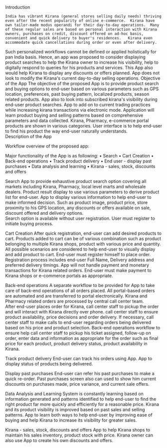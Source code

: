 Introduction

	India has vibrant Kirana (general stores selling daily needs) thriving even after the recent popularity of online e-commerce.  Kirana have own tailor-made modus operandi for their day-to-day operations.  Many of these regular sales are based on personal interaction with Kirana owners, purchases on credit, discount offered on ad-hoc basis, convenient and quick delivery to buyer's residences.   Kirana even accommodate quick cancellations during order or even after delivery. 
Such personalized workflows cannot be defined or applied holistically for pan India basis.  Hence, an app was proposed to consider displaying product searches to help the Kirana owner to increase his visibility, help to digitally respond to queries for his products and services.  This App also would help Kirana to display any discounts or offers planned.  App does not look to modify the Kirana's current day-to-day selling operations. 
Objective of the App
The objective of the proposed App is to provide product search and buying options to end-user based on various parameters such as GPS location, preferences, past buying pattern, localized products, season related products. 
App also to look into subscribed kirana's visibility during end-user product searches. App to add on to current trading practices while increasing kirana transactions via electronic mode. 
Application will learn product buying and selling patterns based on comprehensive parameters and data collected. Kirana, Pharmacy, e-commerce portal products are shown in various categories.  User interface is to help end-user to find his product the way end-user naturally understands.   
Description of the App

Workflow overview of the proposed app:
 

Major functionality of the App is as following:
•	Search
•	Cart Creation
•	Back-end operations
•	Track product delivery 
•	End user - display past purchases
•	Data analysis and learning
•	Kirana - sales, stock, discounts and offers

Search
App to provide exhaustive product search option covering all markets including Kirana, Pharmacy, local level marts and wholesale dealers.
Product result display to use various parameters to derive product list for end-user. App to display various information to help end-user to make informed decision. Such as product image, product price, store proximity to his GPS location, any discounts or offers available on sale, discount offered and delivery options.  
Search option is available without user registration.  User must register to initiate buying process.

Cart Creation
After quick registration, end-user can add desired products to cart.  Products added to cart can be of various combination such as product belonging to multiple Kirana shops, product with various price and quantity.  All possible scenarios are considered to help end-user to visually display and add product to cart. 
End-user must register himself to place order. Registration process includes end-user Full Name, Delivery address and preferred delivery timings.
App will not handle payment and monetary transactions for Kirana related orders. End-user must make payment to Kirana shops or e-commerce portals as appropriate.  
 
Back-end operations
	A separate workflow to be provided for App to take care of back-end operations of all orders placed.  All portal-based orders are automated and are transferred to portal electronically.  Kirana and Pharmacy related orders are processed by central call center team.  
After end-user places order for Kirana, call center staff to pickup the order and will interact with Kirana directly over phone.  call center staff to ensure product availability, price decisions and order delivery.  If necessary, call center staff to make calls to end-user regarding orders being delivered based on his price and product selection.
Back-end operations workflow to ensure help call center staff to pickup his ticket assigned, follow-up on order, enter data and information as appropriate for the order such as final price for each product, product delivery status, product availability in Kirana.

Track product delivery 
End-user can track his orders using App.  App to display status of products being delivered.

Display past purchases 
End-user can refer his past purchases to make a quick re-order.  Past purchases screen also can used to show him current discounts on purchases made, price variance, and current sale offers.  
 
Data Analysis and Learning 
System is constantly learning based on information generated and patterns identified to help end-user to find the right product far more quickly and efficiently for a reasonable price.  Kirana and its product visibility is improved based on past sales and selling patterns. App to learn both ways to help end-user by improving ease of buying and help Kirana to increase its visibility for greater sales. 

Kirana - sales, stock, discounts and offers
App to help Kirana shops to maintain his sales inventory, product stock with price. Kirana owner can also use App to create his own discounts and offers. 
